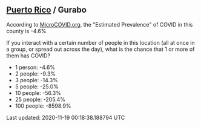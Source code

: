 
## [Puerto Rico](/united-states/puerto-rico) / Gurabo

According to [MicroCOVID.org](http://microcovid.org),
the "Estimated Prevalence" of COVID in this county is -4.6%

If you interact with a certain number of people in this location
(all at once in a group, or spread out across the day), what is the chance that
1 or more of them has COVID?

- 1 person: -4.6%
- 2 people: -9.3%
- 3 people: -14.3%
- 5 people: -25.0%
- 10 people: -56.3%
- 25 people: -205.4%
- 100 people: -8598.9%

Last updated: 2020-11-19 00:18:38.188794 UTC
